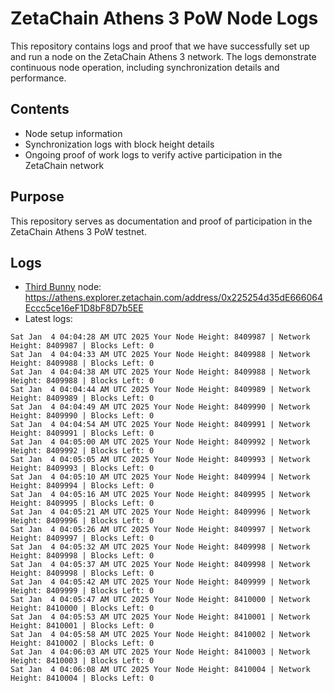 # ZetaChain Athens 3 PoW Node Logs
This repository contains logs and proof that we have successfully set up and run a node on the ZetaChain Athens 3 network. The logs demonstrate continuous node operation, including synchronization details and performance.

## Contents
- Node setup information
- Synchronization logs with block height details
- Ongoing proof of work logs to verify active participation in the ZetaChain network

## Purpose
This repository serves as documentation and proof of participation in the ZetaChain Athens 3 PoW testnet.

## Logs

- [Third Bunny](https://thirdbunny.xyz/) node: https://athens.explorer.zetachain.com/address/0x225254d35dE666064Eccc5ce16eF1D8bF8D7b5EE
- Latest logs:
```
Sat Jan  4 04:04:28 AM UTC 2025 Your Node Height: 8409987 | Network Height: 8409987 | Blocks Left: 0
Sat Jan  4 04:04:33 AM UTC 2025 Your Node Height: 8409988 | Network Height: 8409988 | Blocks Left: 0
Sat Jan  4 04:04:38 AM UTC 2025 Your Node Height: 8409988 | Network Height: 8409988 | Blocks Left: 0
Sat Jan  4 04:04:44 AM UTC 2025 Your Node Height: 8409989 | Network Height: 8409989 | Blocks Left: 0
Sat Jan  4 04:04:49 AM UTC 2025 Your Node Height: 8409990 | Network Height: 8409990 | Blocks Left: 0
Sat Jan  4 04:04:54 AM UTC 2025 Your Node Height: 8409991 | Network Height: 8409991 | Blocks Left: 0
Sat Jan  4 04:05:00 AM UTC 2025 Your Node Height: 8409992 | Network Height: 8409992 | Blocks Left: 0
Sat Jan  4 04:05:05 AM UTC 2025 Your Node Height: 8409993 | Network Height: 8409993 | Blocks Left: 0
Sat Jan  4 04:05:10 AM UTC 2025 Your Node Height: 8409994 | Network Height: 8409994 | Blocks Left: 0
Sat Jan  4 04:05:16 AM UTC 2025 Your Node Height: 8409995 | Network Height: 8409995 | Blocks Left: 0
Sat Jan  4 04:05:21 AM UTC 2025 Your Node Height: 8409996 | Network Height: 8409996 | Blocks Left: 0
Sat Jan  4 04:05:26 AM UTC 2025 Your Node Height: 8409997 | Network Height: 8409997 | Blocks Left: 0
Sat Jan  4 04:05:32 AM UTC 2025 Your Node Height: 8409998 | Network Height: 8409998 | Blocks Left: 0
Sat Jan  4 04:05:37 AM UTC 2025 Your Node Height: 8409998 | Network Height: 8409998 | Blocks Left: 0
Sat Jan  4 04:05:42 AM UTC 2025 Your Node Height: 8409999 | Network Height: 8409999 | Blocks Left: 0
Sat Jan  4 04:05:47 AM UTC 2025 Your Node Height: 8410000 | Network Height: 8410000 | Blocks Left: 0
Sat Jan  4 04:05:53 AM UTC 2025 Your Node Height: 8410001 | Network Height: 8410001 | Blocks Left: 0
Sat Jan  4 04:05:58 AM UTC 2025 Your Node Height: 8410002 | Network Height: 8410002 | Blocks Left: 0
Sat Jan  4 04:06:03 AM UTC 2025 Your Node Height: 8410003 | Network Height: 8410003 | Blocks Left: 0
Sat Jan  4 04:06:08 AM UTC 2025 Your Node Height: 8410004 | Network Height: 8410004 | Blocks Left: 0
```
